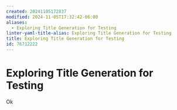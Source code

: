 ```yaml
---
created: 20241105172837
modified: 2024-11-05T17:32:42-06:00
aliases:
  - Exploring Title Generation for Testing
linter-yaml-title-alias: Exploring Title Generation for Testing
title: Exploring Title Generation for Testing
id: 76712222
---
```


# Exploring Title Generation for Testing

Ok
